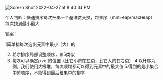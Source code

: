 
![Screen Shot 2022-04-27 at 8 40 34 PM](https://user-images.githubusercontent.com/59748598/165671720-2dda178a-a3e8-4bf7-94da-c5c065bdb306.png)

个人判断：快速排序每次把第一个基准数交换，堆排序（minHeap/maxHeap） 每次找到最小最大

答案：

1简单排每次选出元素中最小（大）的

2. 希尔排序局部调整顺序，和5类似
3. 每次可以确定pivot的位置（比它小的在左边，比它大的在右边）
4.以升序为例，我们使用大根堆，每次顺堆都可以得到元素中的最大值
5.得到的是小集合中的顺序，不能得到最后结果中的排序


